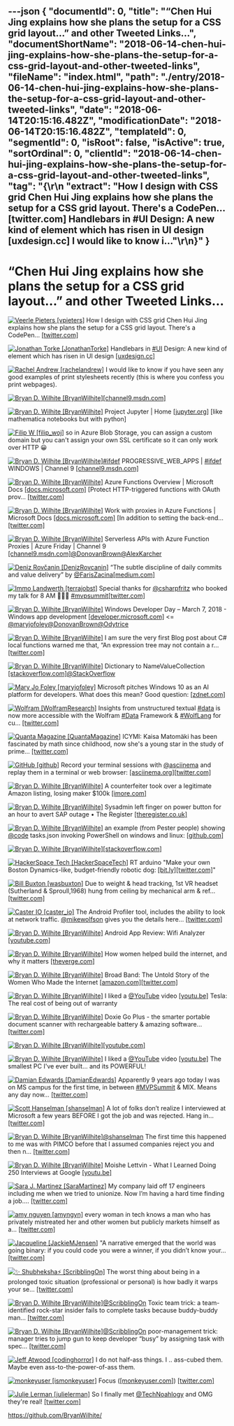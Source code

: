 ---json
{
  "documentId": 0,
  "title": "“Chen Hui Jing explains how she plans the setup for a CSS grid layout…” and other Tweeted Links…",
  "documentShortName": "2018-06-14-chen-hui-jing-explains-how-she-plans-the-setup-for-a-css-grid-layout-and-other-tweeted-links",
  "fileName": "index.html",
  "path": "./entry/2018-06-14-chen-hui-jing-explains-how-she-plans-the-setup-for-a-css-grid-layout-and-other-tweeted-links",
  "date": "2018-06-14T20:15:16.482Z",
  "modificationDate": "2018-06-14T20:15:16.482Z",
  "templateId": 0,
  "segmentId": 0,
  "isRoot": false,
  "isActive": true,
  "sortOrdinal": 0,
  "clientId": "2018-06-14-chen-hui-jing-explains-how-she-plans-the-setup-for-a-css-grid-layout-and-other-tweeted-links",
  "tag": "{\r\n  \"extract\": \"How I design with CSS grid            Chen Hui Jing explains how she plans the setup for a CSS grid layout. There's a CodePen… [twitter.com] Handlebars in #UI Design: A new kind of element which has risen in UI design [uxdesign.cc] I would like to know i...\"\r\n}"
}
---

# “Chen Hui Jing explains how she plans the setup for a CSS grid layout…” and other Tweeted Links…

[<img alt="Veerle Pieters [vpieters]" src="https://songhay.blob.core.windows.net/shared-social-twitter/vpieters.png">](http://veerle.duoh.com/ "Veerle Pieters [vpieters]") How I design with CSS grid Chen Hui Jing explains how she plans the setup for a CSS grid layout. There's a CodePen… [[twitter.com]](https://twitter.com/i/web/status/970647654861549568)

[<img alt="Jonathan Torke [JonathanTorke]" src="https://songhay.blob.core.windows.net/shared-social-twitter/JonathanTorke.jpg">](https://pixeltuner.de/newsletter/ "Jonathan Torke [JonathanTorke]") Handlebars in [#UI](http://twitter.com/search?q=%23UI) Design: A new kind of element which has risen in UI design [[uxdesign.cc]](https://uxdesign.cc/handlebars-in-ui-design-4b36af67733b)

[<img alt="Rachel Andrew [rachelandrew]" src="https://songhay.blob.core.windows.net/shared-social-twitter/rachelandrew.jpg">](https://rachelandrew.co.uk/ "Rachel Andrew [rachelandrew]") I would like to know if you have seen any good examples of print stylesheets recently (this is where you confess you print webpages).

[<img alt="Bryan D. Wilhite [BryanWilhite]" src="https://songhay.blob.core.windows.net/shared-social-twitter/BryanWilhite.jpeg">](http://songhayblog.azurewebsites.net/ "Bryan D. Wilhite [BryanWilhite]")[[channel9.msdn.com]](https://channel9.msdn.com/events/WebPlatformSummit/Microsoft-Edge-Web-Summit-2017/ES04?term=WebView)

[<img alt="Bryan D. Wilhite [BryanWilhite]" src="https://songhay.blob.core.windows.net/shared-social-twitter/BryanWilhite.jpeg">](http://songhayblog.azurewebsites.net/ "Bryan D. Wilhite [BryanWilhite]") Project Jupyter | Home [[jupyter.org]](https://jupyter.org/) [like mathematica notebooks but with python]

[<img alt="Filip W [filip_woj]" src="https://songhay.blob.core.windows.net/shared-social-twitter/filip_woj.jpg">](http://www.strathweb.com/ "Filip W [filip_woj]") so in Azure Blob Storage, you can assign a custom domain but you can't assign your own SSL certificate so it can only work over HTTP 😀

[<img alt="Bryan D. Wilhite [BryanWilhite]" src="https://songhay.blob.core.windows.net/shared-social-twitter/BryanWilhite.jpeg">](http://songhayblog.azurewebsites.net/ "Bryan D. Wilhite [BryanWilhite]")[#ifdef](http://twitter.com/search?q=%23ifdef) PROGRESSIVE_WEB_APPS | [#ifdef](http://twitter.com/search?q=%23ifdef) WINDOWS | Channel 9 [[channel9.msdn.com]](https://channel9.msdn.com/Shows/ifdefWINDOWS/ifdef-PROGRESSIVEWEBAPPS)

[<img alt="Bryan D. Wilhite [BryanWilhite]" src="https://songhay.blob.core.windows.net/shared-social-twitter/BryanWilhite.jpeg">](http://songhayblog.azurewebsites.net/ "Bryan D. Wilhite [BryanWilhite]") Azure Functions Overview | Microsoft Docs [[docs.microsoft.com]](https://docs.microsoft.com/en-us/azure/azure-functions/functions-overview) [Protect HTTP-triggered functions with OAuth prov… [[twitter.com]](https://twitter.com/i/web/status/971625006051528704)

[<img alt="Bryan D. Wilhite [BryanWilhite]" src="https://songhay.blob.core.windows.net/shared-social-twitter/BryanWilhite.jpeg">](http://songhayblog.azurewebsites.net/ "Bryan D. Wilhite [BryanWilhite]") Work with proxies in Azure Functions | Microsoft Docs [[docs.microsoft.com]](https://docs.microsoft.com/en-us/azure/azure-functions/functions-proxies) [In addition to setting the back-end… [[twitter.com]](https://twitter.com/i/web/status/971623302707007488)

[<img alt="Bryan D. Wilhite [BryanWilhite]" src="https://songhay.blob.core.windows.net/shared-social-twitter/BryanWilhite.jpeg">](http://songhayblog.azurewebsites.net/ "Bryan D. Wilhite [BryanWilhite]") Serverless APIs with Azure Function Proxies | Azure Friday | Channel 9 [[channel9.msdn.com]](https://channel9.msdn.com/Shows/Azure-Friday/Serverless-APIs-with-Azure-Function-Proxies)[@DonovanBrown](http://twitter.com/DonovanBrown)[@AlexKarcher](http://twitter.com/AlexKarcher)

[<img alt="Deniz Rovčanin [DenizRovcanin]" src="https://songhay.blob.core.windows.net/shared-social-twitter/DenizRovcanin.jpeg">](https://github.com/DenizRovcanin "Deniz Rovčanin [DenizRovcanin]") “The subtle discipline of daily commits and value delivery” by [@FarisZacina](http://twitter.com/FarisZacina)[[medium.com]](https://medium.com/mop-developers/the-subtle-discipline-of-daily-commits-f91136f0ed01)

[<img alt="Immo Landwerth [terrajobst]" src="https://songhay.blob.core.windows.net/shared-social-twitter/terrajobst.jpg">](http://immo.landwerth.net/ "Immo Landwerth [terrajobst]") Special thanks for [@csharpfritz](http://twitter.com/csharpfritz) who booked my talk for 8 AM 🤭👋😬 [#mvpsummit](http://twitter.com/search?q=%23mvpsummit)[[twitter.com]](https://twitter.com/terrajobst/status/971413969846988800/photo/1)

[<img alt="Bryan D. Wilhite [BryanWilhite]" src="https://songhay.blob.core.windows.net/shared-social-twitter/BryanWilhite.jpeg">](http://songhayblog.azurewebsites.net/ "Bryan D. Wilhite [BryanWilhite]") Windows Developer Day – March 7, 2018 - Windows app development [[developer.microsoft.com]](https://developer.microsoft.com/en-us/windows/projects/campaigns/windows-developer-day?utm_campaign=windevday4&utm_source=windevday4dayof&utm_medium=email&utm_content=optineml_herobanner) <= [@maryjofoley](http://twitter.com/maryjofoley)[@DonovanBrown](http://twitter.com/DonovanBrown)[@Odytrice](http://twitter.com/Odytrice)

[<img alt="Bryan D. Wilhite [BryanWilhite]" src="https://songhay.blob.core.windows.net/shared-social-twitter/BryanWilhite.jpeg">](http://songhayblog.azurewebsites.net/ "Bryan D. Wilhite [BryanWilhite]") I am sure the very first Blog post about C# local functions warned me that, “An expression tree may not contain a r… [[twitter.com]](https://twitter.com/i/web/status/970772791652859904)

[<img alt="Bryan D. Wilhite [BryanWilhite]" src="https://songhay.blob.core.windows.net/shared-social-twitter/BryanWilhite.jpeg">](http://songhayblog.azurewebsites.net/ "Bryan D. Wilhite [BryanWilhite]") Dictionary to NameValueCollection [[stackoverflow.com]](https://stackoverflow.com/a/20076922/22944)[@StackOverflow](http://twitter.com/StackOverflow)

[<img alt="Mary Jo Foley [maryjofoley]" src="https://songhay.blob.core.windows.net/shared-social-twitter/maryjofoley.png">](http://blogs.zdnet.com/microsoft "Mary Jo Foley [maryjofoley]") Microsoft pitches Windows 10 as an AI platform for developers. What does this mean? Good question: [[zdnet.com]](http://www.zdnet.com/article/microsoft-pitches-windows-10-as-an-ai-platform-for-developers/)

[<img alt="Wolfram [WolframResearch]" src="https://songhay.blob.core.windows.net/shared-social-twitter/WolframResearch.png">](http://www.wolfram.com/ "Wolfram [WolframResearch]") Insights from unstructured textual [#data](http://twitter.com/search?q=%23data) is now more accessible with the Wolfram [#Data](http://twitter.com/search?q=%23Data) Framework & [#WolfLang](http://twitter.com/search?q=%23WolfLang) for cu… [[twitter.com]](https://twitter.com/i/web/status/971403861637369856)

[<img alt="Quanta Magazine [QuantaMagazine]" src="https://songhay.blob.core.windows.net/shared-social-twitter/QuantaMagazine.jpg">](http://www.quantamagazine.org/ "Quanta Magazine [QuantaMagazine]") ICYMI: Kaisa Matomäki has been fascinated by math since childhood, now she's a ​young ​star in the ​study of prime… [[twitter.com]](https://twitter.com/i/web/status/971250155944054784)

[<img alt="GitHub [github]" src="https://songhay.blob.core.windows.net/shared-social-twitter/github.jpg">](https://github.com/ "GitHub [github]") Record your terminal sessions with [@asciinema](http://twitter.com/asciinema) and replay them in a terminal or web browser: [[asciinema.org]](https://asciinema.org/)[[twitter.com]](https://twitter.com/github/status/969689242266877952/photo/1)

[<img alt="Bryan D. Wilhite [BryanWilhite]" src="https://songhay.blob.core.windows.net/shared-social-twitter/BryanWilhite.jpeg">](http://songhayblog.azurewebsites.net/ "Bryan D. Wilhite [BryanWilhite]") A counterfeiter took over a legitimate Amazon listing, losing maker $100k [[imore.com]](https://www.imore.com/counterfeiter-took-over-legitimate-amazon-listing-losing-maker-100k)

[<img alt="Bryan D. Wilhite [BryanWilhite]" src="https://songhay.blob.core.windows.net/shared-social-twitter/BryanWilhite.jpeg">](http://songhayblog.azurewebsites.net/ "Bryan D. Wilhite [BryanWilhite]") Sysadmin left finger on power button for an hour to avert SAP outage • The Register [[theregister.co.uk]](https://www.theregister.co.uk/2018/03/05/who_me/)

[<img alt="Bryan D. Wilhite [BryanWilhite]" src="https://songhay.blob.core.windows.net/shared-social-twitter/BryanWilhite.jpeg">](http://songhayblog.azurewebsites.net/ "Bryan D. Wilhite [BryanWilhite]") an example (from Pester people) showing [@code](http://twitter.com/code) tasks.json invoking PowerShell on windows and linux: [[github.com]](https://github.com/PowerShell/vscode-powershell/blob/master/examples/.vscode/tasks.json)

[<img alt="Bryan D. Wilhite [BryanWilhite]" src="https://songhay.blob.core.windows.net/shared-social-twitter/BryanWilhite.jpeg">](http://songhayblog.azurewebsites.net/ "Bryan D. Wilhite [BryanWilhite]")[[stackoverflow.com]](https://stackoverflow.com/a/35673921/22944)

[<img alt="HackerSpace Tech [HackerSpaceTech]" src="https://songhay.blob.core.windows.net/shared-social-twitter/HackerSpaceTech.jpg">](http://www.hackerspacetech.com/ "HackerSpace Tech [HackerSpaceTech]") RT arduino "Make your own Boston Dynamics-like, budget-friendly robotic dog: [[bit.ly]](http://bit.ly/2I4mTgQ)[[twitter.com]](https://twitter.com/arduino/status/970661768929382400/photo/1)"

[<img alt="Bill Buxton [wasbuxton]" src="https://songhay.blob.core.windows.net/shared-social-twitter/wasbuxton.jpg">](http://www.billbuxton.com/ "Bill Buxton [wasbuxton]") Due to weight & head tracking, 1st VR headset (Sutherland & Sproull,1968) hung from ceiling by mechanical arm & ref… [[twitter.com]](https://twitter.com/i/web/status/969803476262727680)

[<img alt="Caster IO [caster_io]" src="https://songhay.blob.core.windows.net/shared-social-twitter/caster_io.jpg">](https://caster.io/ "Caster IO [caster_io]") The Android Profiler tool, includes the ability to look at network traffic. [@mikewolfson](http://twitter.com/mikewolfson) gives you the details here… [[twitter.com]](https://twitter.com/i/web/status/970441461287342080)

[<img alt="Bryan D. Wilhite [BryanWilhite]" src="https://songhay.blob.core.windows.net/shared-social-twitter/BryanWilhite.jpeg">](http://songhayblog.azurewebsites.net/ "Bryan D. Wilhite [BryanWilhite]") Android App Review: Wifi Analyzer [[youtube.com]](https://www.youtube.com/watch?v=gD49ggpQGGg)

[<img alt="Bryan D. Wilhite [BryanWilhite]" src="https://songhay.blob.core.windows.net/shared-social-twitter/BryanWilhite.jpeg">](http://songhayblog.azurewebsites.net/ "Bryan D. Wilhite [BryanWilhite]") How women helped build the internet, and why it matters [[theverge.com]](https://www.theverge.com/2018/3/5/17071792/broad-band-claire-evans-interview-women-internet)

[<img alt="Bryan D. Wilhite [BryanWilhite]" src="https://songhay.blob.core.windows.net/shared-social-twitter/BryanWilhite.jpeg">](http://songhayblog.azurewebsites.net/ "Bryan D. Wilhite [BryanWilhite]") Broad Band: The Untold Story of the Women Who Made the Internet [[amazon.com]](https://www.amazon.com/Broad-Band-Untold-Story-Internet/dp/0735211752?SubscriptionId=1SW6D7X6ZXXR92KVX0G2&tag=thekintespacec00&linkCode=xm2&camp=2025&creative=165953&creativeASIN=0735211752)[[twitter.com]](https://twitter.com/BryanWilhite/status/970762356350316544/photo/1)

[<img alt="Bryan D. Wilhite [BryanWilhite]" src="https://songhay.blob.core.windows.net/shared-social-twitter/BryanWilhite.jpeg">](http://songhayblog.azurewebsites.net/ "Bryan D. Wilhite [BryanWilhite]") I liked a [@YouTube](http://twitter.com/YouTube) video [[youtu.be]](http://youtu.be/nq5c4jGR2gM?a) Tesla: The real cost of being out of warranty

[<img alt="Bryan D. Wilhite [BryanWilhite]" src="https://songhay.blob.core.windows.net/shared-social-twitter/BryanWilhite.jpeg">](http://songhayblog.azurewebsites.net/ "Bryan D. Wilhite [BryanWilhite]") Doxie Go Plus - the smarter portable document scanner with rechargeable battery & amazing software… [[twitter.com]](https://twitter.com/i/web/status/971559563962011649)

[<img alt="Bryan D. Wilhite [BryanWilhite]" src="https://songhay.blob.core.windows.net/shared-social-twitter/BryanWilhite.jpeg">](http://songhayblog.azurewebsites.net/ "Bryan D. Wilhite [BryanWilhite]")[[youtube.com]](https://www.youtube.com/watch?v=h9d-Zp8ZW_M)

[<img alt="Bryan D. Wilhite [BryanWilhite]" src="https://songhay.blob.core.windows.net/shared-social-twitter/BryanWilhite.jpeg">](http://songhayblog.azurewebsites.net/ "Bryan D. Wilhite [BryanWilhite]") I liked a [@YouTube](http://twitter.com/YouTube) video [[youtu.be]](http://youtu.be/gew_dmjwp8o?a) The smallest PC I've ever built... and its POWERFUL!

[<img alt="Damian Edwards [DamianEdwards]" src="https://songhay.blob.core.windows.net/shared-social-twitter/DamianEdwards.jpg">](http://damianedwards.wordpress.com/ "Damian Edwards [DamianEdwards]") Apparently 9 years ago today I was on MS campus for the first time, in between [#MVPSummit](http://twitter.com/search?q=%23MVPSummit) & MIX. Means any day now… [[twitter.com]](https://twitter.com/i/web/status/970715931637792768)

[<img alt="Scott Hanselman [shanselman]" src="https://songhay.blob.core.windows.net/shared-social-twitter/shanselman.jpg">](http://hanselman.com/ "Scott Hanselman [shanselman]") A lot of folks don’t realize I interviewed at Microsoft a few years BEFORE I got the job and was rejected. Hang in… [[twitter.com]](https://twitter.com/i/web/status/969676999470936064)

[<img alt="Bryan D. Wilhite [BryanWilhite]" src="https://songhay.blob.core.windows.net/shared-social-twitter/BryanWilhite.jpeg">](http://songhayblog.azurewebsites.net/ "Bryan D. Wilhite [BryanWilhite]")[@shanselman](http://twitter.com/shanselman) The first time this happened to me was with PIMCO before that I assumed companies reject you and then n… [[twitter.com]](https://twitter.com/i/web/status/969825420307709952)

[<img alt="Bryan D. Wilhite [BryanWilhite]" src="https://songhay.blob.core.windows.net/shared-social-twitter/BryanWilhite.jpeg">](http://songhayblog.azurewebsites.net/ "Bryan D. Wilhite [BryanWilhite]") Moishe Lettvin - What I Learned Doing 250 Interviews at Google [[youtu.be]](https://youtu.be/r8RxkpUvxK0)

[<img alt="Sara J. Martinez [SaraMartinez]" src="https://songhay.blob.core.windows.net/shared-social-twitter/SaraMartinez.jpg">](http://github.com/saramartinez "Sara J. Martinez [SaraMartinez]") My company laid off 17 engineers including me when we tried to unionize. Now I’m having a hard time finding a job.… [[twitter.com]](https://twitter.com/i/web/status/970018552718790661)

[<img alt="amy nguyen [amyngyn]" src="https://songhay.blob.core.windows.net/shared-social-twitter/amyngyn.jpg">](http://blog.amynguyen.net/ "amy nguyen [amyngyn]") every woman in tech knows a man who has privately mistreated her and other women but publicly markets himself as a… [[twitter.com]](https://twitter.com/i/web/status/970351775155830785)

[<img alt="Jacqueline [JackieMJensen]" src="https://songhay.blob.core.windows.net/shared-social-twitter/JackieMJensen.jpg">](https://www.youtube.com/watch?v=ZeKBquRKa-w "Jacqueline [JackieMJensen]") "A narrative emerged that the world was going binary: if you could code you were a winner, if you didn’t know your… [[twitter.com]](https://twitter.com/i/web/status/971417729726115841)

[<img alt="✨ Shubheksha⚡ [ScribblingOn]" src="https://songhay.blob.core.windows.net/shared-social-twitter/ScribblingOn.jpg">](https://shubheksha.com/ "✨ Shubheksha⚡ [ScribblingOn]") The worst thing about being in a prolonged toxic situation (professional or personal) is how badly it warps your se… [[twitter.com]](https://twitter.com/i/web/status/1006600640020135937)

[<img alt="Bryan D. Wilhite [BryanWilhite]" src="https://songhay.blob.core.windows.net/shared-social-twitter/BryanWilhite.jpeg">](http://songhayblog.azurewebsites.net/ "Bryan D. Wilhite [BryanWilhite]")[@ScribblingOn](http://twitter.com/ScribblingOn) Toxic team trick: a team-identified rock-star insider fails to complete tasks because buddy-buddy man… [[twitter.com]](https://twitter.com/i/web/status/1007311135714889728)

[<img alt="Bryan D. Wilhite [BryanWilhite]" src="https://songhay.blob.core.windows.net/shared-social-twitter/BryanWilhite.jpeg">](http://songhayblog.azurewebsites.net/ "Bryan D. Wilhite [BryanWilhite]")[@ScribblingOn](http://twitter.com/ScribblingOn) poor-management trick: manager tries to jump gun to keep developer “busy” by assigning task with spec… [[twitter.com]](https://twitter.com/i/web/status/1007312016493633536)

[<img alt="Jeff Atwood [codinghorror]" src="https://songhay.blob.core.windows.net/shared-social-twitter/codinghorror.png">](http://blog.codinghorror.com/ "Jeff Atwood [codinghorror]") I do not half-ass things. I .. ass-cubed them. Maybe even ass-to-the-power-of-ass them.

[<img alt="monkeyuser [ismonkeyuser]" src="https://songhay.blob.core.windows.net/shared-social-twitter/ismonkeyuser.jpg">](http://www.monkeyuser.com/ "monkeyuser [ismonkeyuser]") Focus ([[monkeyuser.com]](http://www.monkeyuser.com/2018/focus/)) [[twitter.com]](https://twitter.com/ismonkeyuser/status/970918015515746304/photo/1)

[<img alt="Julie Lerman [julielerman]" src="https://songhay.blob.core.windows.net/shared-social-twitter/julielerman.jpeg">](http://about.me/julielerman "Julie Lerman [julielerman]") So I finally met [@TechNoahlogy](http://twitter.com/TechNoahlogy) and OMG they're real! [[twitter.com]](https://twitter.com/julielerman/status/971273409341657088/photo/1)

<https://github.com/BryanWilhite/>
